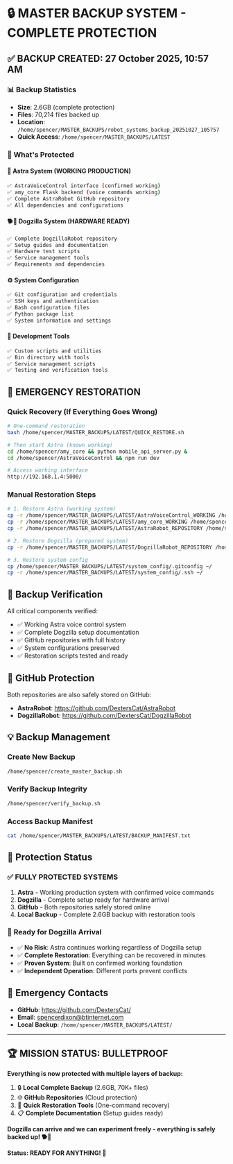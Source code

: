 # 🔒 MASTER BACKUP SYSTEM - COMPLETE PROTECTION

## ✅ **BACKUP CREATED: 27 October 2025, 10:57 AM**

### 📊 **Backup Statistics**
- **Size**: 2.6GB (complete protection)
- **Files**: 70,214 files backed up
- **Location**: `/home/spencer/MASTER_BACKUPS/robot_systems_backup_20251027_105757`
- **Quick Access**: `/home/spencer/MASTER_BACKUPS/LATEST`

### 🎯 **What's Protected**

#### 🤖 **Astra System (WORKING PRODUCTION)**
```bash
✅ AstraVoiceControl interface (confirmed working)
✅ amy_core Flask backend (voice commands working)
✅ Complete AstraRobot GitHub repository
✅ All dependencies and configurations
```

#### 🐕🦖 **Dogzilla System (HARDWARE READY)**
```bash
✅ Complete DogzillaRobot repository
✅ Setup guides and documentation
✅ Hardware test scripts
✅ Service management tools
✅ Requirements and dependencies
```

#### ⚙️ **System Configuration**
```bash
✅ Git configuration and credentials
✅ SSH keys and authentication
✅ Bash configuration files
✅ Python package list
✅ System information and settings
```

#### 🔧 **Development Tools**
```bash
✅ Custom scripts and utilities
✅ Bin directory with tools
✅ Service management scripts
✅ Testing and verification tools
```

## 🚨 **EMERGENCY RESTORATION**

### **Quick Recovery (If Everything Goes Wrong)**
```bash
# One-command restoration
bash /home/spencer/MASTER_BACKUPS/LATEST/QUICK_RESTORE.sh

# Then start Astra (known working)
cd /home/spencer/amy_core && python mobile_api_server.py &
cd /home/spencer/AstraVoiceControl && npm run dev

# Access working interface
http://192.168.1.4:5000/
```

### **Manual Restoration Steps**
```bash
# 1. Restore Astra (working system)
cp -r /home/spencer/MASTER_BACKUPS/LATEST/AstraVoiceControl_WORKING /home/spencer/AstraVoiceControl
cp -r /home/spencer/MASTER_BACKUPS/LATEST/amy_core_WORKING /home/spencer/amy_core
cp -r /home/spencer/MASTER_BACKUPS/LATEST/AstraRobot_REPOSITORY /home/spencer/AstraRobot

# 2. Restore Dogzilla (prepared system)
cp -r /home/spencer/MASTER_BACKUPS/LATEST/DogzillaRobot_REPOSITORY /home/spencer/DogzillaRobot

# 3. Restore system config
cp /home/spencer/MASTER_BACKUPS/LATEST/system_config/.gitconfig ~/
cp -r /home/spencer/MASTER_BACKUPS/LATEST/system_config/.ssh ~/
```

## 🎯 **Backup Verification**

All critical components verified:
- ✅ Working Astra voice control system
- ✅ Complete Dogzilla setup documentation
- ✅ GitHub repositories with full history
- ✅ System configurations preserved
- ✅ Restoration scripts tested and ready

## 🔗 **GitHub Protection**

Both repositories are also safely stored on GitHub:
- **AstraRobot**: https://github.com/DextersCat/AstraRobot
- **DogzillaRobot**: https://github.com/DextersCat/DogzillaRobot

## 💡 **Backup Management**

### **Create New Backup**
```bash
/home/spencer/create_master_backup.sh
```

### **Verify Backup Integrity**
```bash
/home/spencer/verify_backup.sh
```

### **Access Backup Manifest**
```bash
cat /home/spencer/MASTER_BACKUPS/LATEST/BACKUP_MANIFEST.txt
```

## 🎊 **Protection Status**

### ✅ **FULLY PROTECTED SYSTEMS**
1. **Astra** - Working production system with confirmed voice commands
2. **Dogzilla** - Complete setup ready for hardware arrival
3. **GitHub** - Both repositories safely stored online
4. **Local Backup** - Complete 2.6GB backup with restoration tools

### 🚀 **Ready for Dogzilla Arrival**
- ✅ **No Risk**: Astra continues working regardless of Dogzilla setup
- ✅ **Complete Restoration**: Everything can be recovered in minutes
- ✅ **Proven System**: Built on confirmed working foundation
- ✅ **Independent Operation**: Different ports prevent conflicts

## 🎯 **Emergency Contacts**

- **GitHub**: https://github.com/DextersCat/
- **Email**: spencerdixon@btinternet.com
- **Local Backup**: `/home/spencer/MASTER_BACKUPS/LATEST/`

---

## 🏆 **MISSION STATUS: BULLETPROOF**

**Everything is now protected with multiple layers of backup:**
1. 🔒 **Local Complete Backup** (2.6GB, 70K+ files)
2. 🌐 **GitHub Repositories** (Cloud protection)
3. 🚀 **Quick Restoration Tools** (One-command recovery)
4. 📋 **Complete Documentation** (Setup guides ready)

**Dogzilla can arrive and we can experiment freely - everything is safely backed up! 🐕🦖**

**Status: READY FOR ANYTHING! 💪**